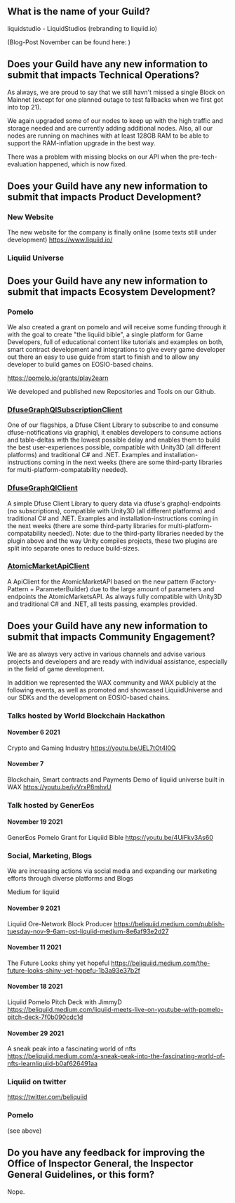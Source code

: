## What is the name of your Guild?

liquidstudio - LiquidStudios (rebranding to liquiid.io)

(Blog-Post November can be found here: )

## Does your Guild have any new information to submit that impacts Technical Operations?
As always, we are proud to say that we still havn't missed a single Block on Mainnet (except for one planned outage to test fallbacks when we first got into top 21). 

We again upgraded some of our nodes to keep up with the high traffic and storage needed and are currently adding additional nodes. Also, all our nodes are running on machines with at least 128GB RAM to be able to support the RAM-inflation upgrade in the best way.

There was a problem with missing blocks on our API when the pre-tech-evaluation happened, which is now fixed. 

## Does your Guild have any new information to submit that impacts Product Development?

### New Website

The new website for the company is finally online (some texts still under development)
https://www.liquiid.io/

### Liquiid Universe




## Does your Guild have any new information to submit that impacts Ecosystem Development?

### Pomelo

We also created a grant on pomelo and will receive some funding through it with the goal to create "the liquiid bible", a single platform for Game Developers, full of educational content like tutorials and examples on both, smart contract development and integrations to give every game developer out there an easy to use guide from start to finish and to allow any developer to build games on EOSIO-based chains.

https://pomelo.io/grants/play2earn


We developed and published new Repositories and Tools on our Github.
### [DfuseGraphQlSubscriptionClient](https://github.com/liquidstudios/dfusegraphqlsubscriptionclient)
One of our flagships, a Dfuse Client Library to subscribe to and consume dfuse-notifications via graphiql, it enables developers to consume actions and table-deltas with the lowest possible delay and enables them to build the best user-experiences possible, compatible with Unity3D (all different platforms) and traditional C# and .NET. Examples and installation-instructions coming in the next weeks (there are some third-party libraries for multi-platform-compatability needed).

### [DfuseGraphQlClient](https://github.com/liquidstudios/dfusegraphqlclient) 
A simple Dfuse Client Library to query data via dfuse's graphql-endpoints (no subscriptions), compatible with Unity3D (all different platforms) and traditional C# and .NET. Examples and installation-instructions coming in the next weeks (there are some third-party libraries for multi-platform-compatability needed). Note: due to the third-party libraries needed by the plugin above and the way Unity compiles projects, these two plugins are split into separate ones to reduce build-sizes.

### [AtomicMarketApiClient](https://github.com/liquidstudios/atomicmarketapiclient)
A ApiClient for the AtomicMarketAPI based on the new pattern (Factory-Pattern + ParameterBuilder) due to the large amount of parameters and endpoints the AtomicMarketsAPI. As always fully compatible with Unity3D and traditional C# and .NET, all tests passing, examples provided. 


## Does your Guild have any new information to submit that impacts Community Engagement?

We are as always very active in various channels and advise various projects and developers and are ready with individual assistance, especially in the field of game development. 

In addition we represented the WAX community and WAX publicly at the following events, as well as promoted and showcased LiquiidUniverse and our SDKs and the development on EOSIO-based chains.

### Talks hosted by World Blockchain Hackathon 

#### November 6 2021
Crypto and Gaming Industry 
https://youtu.be/JEL7tOt4I0Q

#### November 7
Blockchain, Smart contracts and Payments 
Demo of liquiid universe built in WAX
https://youtu.be/jvVrxP8mhvU


### Talk hosted by GenerEos

#### November 19 2021
GenerEos Pomelo Grant for Liquiid Bible 
https://youtu.be/4UiFkv3As60


### Social, Marketing, Blogs
We are increasing actions via social media and expanding our marketing efforts through diverse platforms and Blogs

Medium for liquiid

#### November 9 2021
Liquiid Ore-Network Block Producer
https://beliquiid.medium.com/publish-tuesday-nov-9-6am-pst-liquiid-medium-8e6af93e2d27

#### November 11 2021
The Future Looks shiny yet hopeful 
https://beliquiid.medium.com/the-future-looks-shiny-yet-hopefu-1b3a93e37b2f

#### November 18 2021
Liquiid Pomelo Pitch Deck with JimmyD
https://beliquiid.medium.com/liquiid-meets-live-on-youtube-with-pomelo-pitch-deck-7f0b090cdc1d

#### November 29 2021
A sneak peak into a fascinating world of nfts
https://beliquiid.medium.com/a-sneak-peak-into-the-fascinating-world-of-nfts-learnliquiid-b0af626491aa

### Liquiid on twitter
https://twitter.com/beliquiid

### Pomelo
(see above)

## Do you have any feedback for improving the Office of Inspector General, the Inspector General Guidelines, or this form?

Nope.
